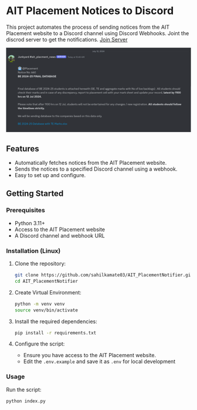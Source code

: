# AIT Placement Notices to Discord

This project automates the process of sending notices from the AIT Placement website to a Discord channel using Discord Webhooks. Joint the discrod server to get the notifications. [Join Server](https://discord.gg/QfxuDbb2WU)

![Discrod Server Image](https://github.com/sahilkamate03/AIT_PlacementNotifier/blob/main/images/image.png?raw=true)

## Features

- Automatically fetches notices from the AIT Placement website.
- Sends the notices to a specified Discord channel using a webhook.
- Easy to set up and configure.

## Getting Started

### Prerequisites

- Python 3.11+
- Access to the AIT Placement website
- A Discord channel and webhook URL

### Installation (Linux)

1. Clone the repository:
   ```bash
   git clone https://github.com/sahilkamate03/AIT_PlacementNotifier.git
   cd AIT_PlacementNotifier
   ```
2. Create Virtual Environment:

   ```bash
   python -m venv venv
   source venv/bin/activate
   ```

3. Install the required dependencies:

   ```bash
   pip install -r requirements.txt
   ```

4. Configure the script:
   - Ensure you have access to the AIT Placement website.
   - Edit the `.env.example` and save it as `.env` for local development

### Usage

Run the script:

```bash
python index.py
```
